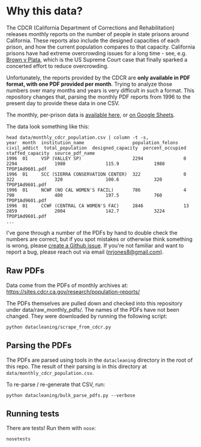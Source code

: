# Why this data?
The CDCR (California Department of Corrections and Rehabilitation) releases monthly reports on the number of people in state prisons around California. These reports also include the designed capacities of each prison, and how the current population compares to that capacity. California prisons have had extreme overcrowding issues for a long time - see, e.g. [Brown v Plata](https://en.wikipedia.org/wiki/Brown_v._Plata), which is the US Supreme Court case that finally sparked a concerted effort to reduce overcrowding.

Unfortunately, the reports provided by the CDCR are **only available in PDF format, with one PDF provided per month**. Trying to analyze those numbers over many months and years is very difficult in such a format. This repository changes that, parsing the monthly PDF reports from 1996 to the present day to provide these data in one CSV.

The monthly, per-prison data is [available here](data/monthly_cdcr_population.csv), or [on Google Sheets](https://docs.google.com/spreadsheets/d/1Hbg3ON2foBZzAIqasVrA6wDvDf2dApFF7kCQbCurS1Q/edit?usp=sharing).

The data look something like this:
```
head data/monthly_cdcr_population.csv | column -t -s,
year  month  institution_name                  population_felons  civil_addict  total_population  designed_capacity  percent_occupied  staffed_capacity  source_pdf_name
1996  01     VSP (VALLEY SP)                   2294               0             2294              1980               115.9             1980              TPOP1Ad9601.pdf
1996  01     SCC (SIERRA CONSERVATION CENTER)  322                0             322               320                100.6             320               TPOP1Ad9601.pdf
1996  01     NCWF (NO CAL WOMEN'S FACIL)       786                4             790               400                197.5             760               TPOP1Ad9601.pdf
1996  01     CCWF (CENTRAL CA WOMEN'S FAC)     2846               13            2859              2004               142.7             3224              TPOP1Ad9601.pdf
...
```

I've gone through a number of the PDFs by hand to double check the numbers are correct, but if you spot mistakes or otherwise think something is wrong, please [create a Github issue](https://github.com/nrjones8/cdcr-population-data/issues). If you're not familiar and want to report a bug, please reach out via email (nrjones8@gmail.com).

## Raw PDFs
Data come from the PDFs of monthly archives at: https://sites.cdcr.ca.gov/research/population-reports/

The PDFs themselves are pulled down and checked into this repository under data/raw_monthly_pdfs/. The names of the PDFs have not been changed. They were downloaded by running the following script:
```
python datacleaning/scrape_from_cdcr.py
```

## Parsing the PDFs
The PDFs are parsed using tools in the `datacleaning` directory in the root of this repo. The result of their parsing is in this directory at `data/monthly_cdcr_population.csv`.

To re-parse / re-generate that CSV, run:
```
python datacleaning/bulk_parse_pdfs.py --verbose
```

## Running tests
There are tests! Run them with `nose`:
```
nosetests
```
